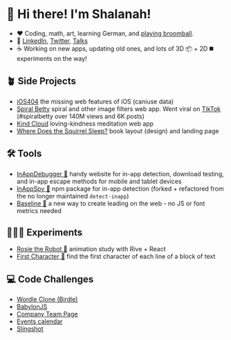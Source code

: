 <!-- ![](https://github.com/shalanah/shalanah/blob/master/shalanah.png?raw=true) -->
# 👋 Hi there! I'm Shalanah!

- ❤️ Coding, math, art, learning German, and [playing broomball](https://youtu.be/jXegEec5dC8?t=1973).
- 📍 <a target="_blank" href="https://linkedin.com/in/shalanah">LinkedIn</a>, <a target="_blank" href="https://twitter.com/shalanahfaith">Twitter</a>, <a href="https://github.com/shalanah/talks">Talks</a>
- ☕️ Working on new apps, updating old ones, and lots of 3D 📦 + 2D ◼️ experiments on the way!
 
## 🪴 Side Projects
- <a href="https://ios404.com">iOS404</a> the missing web features of iOS (caniuse data)
- <a href="https://spiralbetty.com">Spiral Betty</a> spiral and other image filters web app. Went viral on <a href="https://tiktok.com/tag/spiralbetty">TikTok</a> (#spiralbetty over 140M views and 6K posts)
- <a href="https://kindcloud.app">Kind Cloud</a> loving-kindness meditation web app
- <a href="https://wheredoesthesquirrelsleep.com">Where Does the Squirrel Sleep?</a> book layout (design) and landing page

## 🛠️ Tools

- <a href="https://github.com/shalanah/inapp-debugger">InAppDebugger 🐞</a> handy website for in-app detection, download testing, and in-app escape methods for mobile and tablet devices
- <a href="https://github.com/shalanah/inapp-spy">InAppSpy 🔎</a> npm package for in-app detection (forked + refactored from the no longer maintained `detect-inapp`)
- <a href="https://github.com/shalanah/baseline">Baseline 📏</a> a new way to create leading on the web - no JS or font metrics needed


## 👩🏻‍🔬 Experiments

- [Rosie the Robot 🤖](https://rosie-rive.netlify.app/) animation study with Rive + React
- [First Character 📝](https://github.com/shalanah/block-wrap-breaks) find the first character of each line of a block of text

## 💻 Code Challenges

- [Wordle Clone (Birdle)](https://github.com/shalanah/birdle)
- [BabylonJS](https://github.com/shalanah/babylonjs-try)
- [Company Team Page](https://github.com/shalanah/design-engineer-exercise)
- [Events calendar](https://github.com/shalanah/mia-events)
- [Slingshot](https://github.com/shalanah/slingshot)

<!--
**shalanah/shalanah** is a ✨ _special_ ✨ repository because its `README.md` (this file) appears on your GitHub profile.

Here are some ideas to get you started:

- 🔭 I’m currently working on ...
- 🌱 I’m currently learning ...
- 👯 I’m looking to collaborate on ...
- 🤔 I’m looking for help with ...
- 💬 Ask me about ...
- 📫 How to reach me: ...
- 😄 Pronouns: ...
- ⚡ Fun fact: ...
-->
